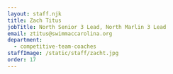 ```yaml
---
layout: staff.njk
title: Zach Titus
jobTitle: North Senior 3 Lead, North Marlin 3 Lead
email: ztitus@swimmaccarolina.org
department:
  - competitive-team-coaches
staffImage: /static/staff/zacht.jpg
order: 17
---
```

